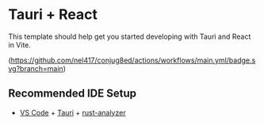# Tauri + React

This template should help get you started developing with Tauri and React in Vite.

(https://github.com/nel417/conjug8ed/actions/workflows/main.yml/badge.svg?branch=main)

## Recommended IDE Setup

- [VS Code](https://code.visualstudio.com/) + [Tauri](https://marketplace.visualstudio.com/items?itemName=tauri-apps.tauri-vscode) + [rust-analyzer](https://marketplace.visualstudio.com/items?itemName=rust-lang.rust-analyzer)
